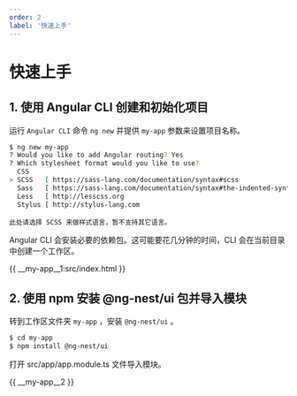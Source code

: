 ```yaml
---
order: 2
label: '快速上手'
---
```


# 快速上手

## 1. 使用 Angular CLI 创建和初始化项目

运行 `Angular CLI` 命令 `ng new` 并提供 `my-app` 参数来设置项目名称。

```bash
$ ng new my-app
? Would you like to add Angular routing? Yes
? Which stylesheet format would you like to use?
  CSS
> SCSS   [ https://sass-lang.com/documentation/syntax#scss                ]
  Sass   [ https://sass-lang.com/documentation/syntax#the-indented-syntax ]
  Less   [ http://lesscss.org                                             ]
  Stylus [ http://stylus-lang.com                                         ]
```

```warning
此处请选择 SCSS 来做样式语言，暂不支持其它语言。
```

Angular CLI 会安装必要的依赖包。这可能要花几分钟的时间，CLI 会在当前目录中创建一个工作区。

{{ __my-app\__1:src/index.html }}

## 2. 使用 npm 安装 @ng-nest/ui 包并导入模块

转到工作区文件夹 `my-app` ，安装 `@ng-nest/ui` 。

```bash
$ cd my-app
$ npm install @ng-nest/ui
```

打开 src/app/app.module.ts 文件导入模块。

{{ __my-app\__2 }}
